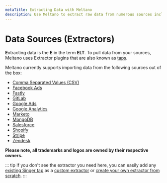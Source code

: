 ```yaml
---
metaTitle: Extracting Data with Meltano
description: Use Meltano to extract raw data from numerous sources including CSV, Google Analytics, Stripe, and more. 
---
```


# Data Sources (Extractors)

**E**xtracting data is the **E** in the term **ELT**. To pull data from your sources, Meltano uses Extractor plugins that are also known as [taps](/developer-tools/architecture.html#taps).

Meltano currently supports importing data from the following sources out of the box:

- [Comma Separated Values (CSV)](/plugins/extractors/csv.html)
- [Facebook Ads](/plugins/extractors/facebook.html)
- [Fastly](/plugins/extractors/fastly.html)
- [GitLab](/plugins/extractors/gitlab.html)
- [Google Ads](/plugins/extractors/adwords.html)
- [Google Analytics](/plugins/extractors/google-analytics.html)
- [Marketo](/plugins/extractors/marketo.html)
- [MongoDB](/plugins/extractors/mongodb.html)
- [Salesforce](/plugins/extractors/salesforce.html)
- [Shopify](/plugins/extractors/shopify.html)
- [Stripe](/plugins/extractors/stripe.html)
- [Zendesk](/plugins/extractors/zendesk.html)

**Please note, all trademarks and logos are owned by their respective owners.**

::: tip
If you don't see the extractor you need here, you can easily add any [existing Singer tap](https://www.singer.io/#taps) as a [custom extractor](/tutorials/create-a-custom-extractor.html#add-the-plugin-to-your-meltano-project-custom) or [create your own extractor from scratch](/tutorials/create-a-custom-extractor.html).
:::
